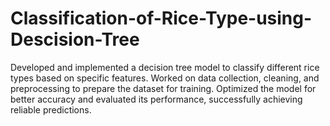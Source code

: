 # Classification-of-Rice-Type-using-Descision-Tree
Developed and implemented a decision tree model to classify different rice types based on specific features. Worked on data collection, cleaning, and preprocessing to prepare the dataset for training. Optimized the model for better accuracy and evaluated its performance, successfully achieving reliable predictions.
